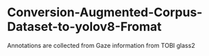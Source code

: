 # Conversion-Augmented-Corpus-Dataset-to-yolov8-Fromat
Annotations are collected from Gaze information from TOBI glass2
